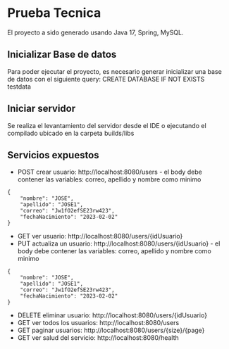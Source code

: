 # Prueba Tecnica

El proyecto a sido generado usando Java 17, Spring, MySQL.

## Inicializar Base de datos

Para poder ejecutar el proyecto, es necesario generar inicializar una base de datos con el siguiente query: CREATE DATABASE IF NOT EXISTS testdata

## Iniciar servidor

Se realiza el levantamiento del servidor desde el IDE o ejecutando el compilado ubicado en la carpeta builds/libs


## Servicios expuestos
- POST crear usuario: http://localhost:8080/users  - el body debe contener las variables: correo, apellido y nombre como minimo

```
{
    "nombre": "JOSE",
    "apellido": "JOSE1",
    "correo": "Jw1fO2efSE23rw423",
    "fechaNacimiento": "2023-02-02"
}
```
- GET ver usuario: http://localhost:8080/users/{idUsuario}
- PUT actualiza un usuario: http://localhost:8080/users/{idUsuario} - el body debe contener las variables: correo, apellido y nombre como minimo
```
{
    "nombre": "JOSE",
    "apellido": "JOSE1",
    "correo": "Jw1fO2efSE23rw423",
    "fechaNacimiento": "2023-02-02"
}
```
- DELETE eliminar usuario: http://localhost:8080/users/{idUsuario}
- GET ver todos los usuarios: http://localhost:8080/users
- GET paginar usuarios: http://localhost:8080/users/{size}/{page}
- GET ver salud del servicio: http://localhost:8080/health